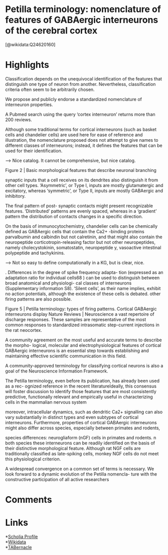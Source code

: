 
Petilla terminology: nomenclature of features of GABAergic interneurons of the cerebral cortex
==============================================================================================
  
  [@wikidata:Q24620160]  

# Highlights

Classification depends on the unequivocal identification of the features that distinguish one type of neuron from another. Nevertheless, classification criteria often seem to be arbitrarily chosen. 

We propose and publicly endorse a standardized nomenclature of interneuron properties. 

A Pubmed search using the query ‘cortex interneuron’ returns more than 200 reviews. 

Although some traditional terms for cortical interneurons (such as basket cells and chandelier cells) are used here for ease of reference and illustration, the nomenclature proposed does not attempt to give names to different classes of interneurons; instead, it defines the features that can be used for their identification.

--> Nice catalog. It cannot be comprehensive, but nice catalog. 

Figure 2 | Basic morphological features that describe neuronal branching 

synaptic inputs that a cell receives on its dendrites also distinguish it from other cell types. ‘Asymmetric’, or Type I, inputs are mostly glutamatergic and excitatory, whereas ‘symmetric’, or Type II, inputs are mostly GABAergic and inhibitory.

The final pattern of post- synaptic contacts might present recognizable features. ‘Distributed’ patterns are evenly spaced, whereas in a ‘gradient’ pattern the distribution of contacts changes in a specific direction.

On the basis of immunocytochemistry, chandelier cells can be chemically defined as GABAergic cells that contain the Ca2+
-binding proteins parvalbumin and calbindin but not calretinin, and that might also contain the neuropeptide corticotropin-releasing factor but not other neuropeptides, namely cholecystokinin, somatostatin, neuropeptide y, vasoactive intestinal polypeptide and tachykinins.

--> Not so easy to define computationally in a KG, but is clear, nice.


. Differences in the degree of spike frequency adapta- tion (expressed as an adaptation ratio for individual cells68
) can be used to distinguish
between broad anatomical and physiologi- cal classes of interneurons (Supplementary information S8). ‘Silent cells’, as their name implies, exhibit no action potentials, although the existence of these cells is debated. other firing patterns are also possible.

Figure 5 | Petilla terminology: types of firing patterns. Cortical GABAergic interneurons display
Nature Reviews | Neuroscience
a vast repertoire of discharge responses. These samples are representative of the most common responses to standardized intrasomatic step-current injections in the rat neocortex.


A community agreement on the most useful and accurate terms to describe the morpho- logical, molecular and electrophysiological features of cortical GABAergic interneurons is an essential step towards establishing and maintaining effective scientific communication in this field.

A community-approved terminology for classifying cortical neurons is also a goal of the Neuroscience Information Framework.

The Petilla terminology, even before its
publication, has already been used as a rec- ognized reference in the recent literatureIdeally, this consensus will foster discussion to identify those features that are most consistently predictive, functionally relevant and empirically useful in characterizing cells in the mammalian nervous system

moreover, intracellular dynamics, such as dendritic Ca2+ signalling can also vary substantially in distinct types and even subtypes of cortical interneurons. Furthermore, properties of
cortical GABAergic interneurons might also differ across species, especially between primates and rodents,

species differences: neurogliaform (nGF) cells in primates and rodents. n both species these interneurons can be readily identified on the basis of their distinctive morphological feature. Although rat NGF cells are traditionally classified as late-spiking cells, monkey NGF cells do not meet this physiological criterion.

A widespread convergence on a common set of terms is necessary. We look forward to a dynamic evolution of the Petilla nomencla- ture with the constructive participation of all active researchers

# Comments

# Links
  
 *[Scholia Profile](https://scholia.toolforge.org/work/Q24620160)  
 *[Wikidata](https://www.wikidata.org/wiki/Q24620160)  
 *[TABernacle](https://tabernacle.toolforge.org/?#/tab/manual/Q24620160/P921%3BP4510)  
